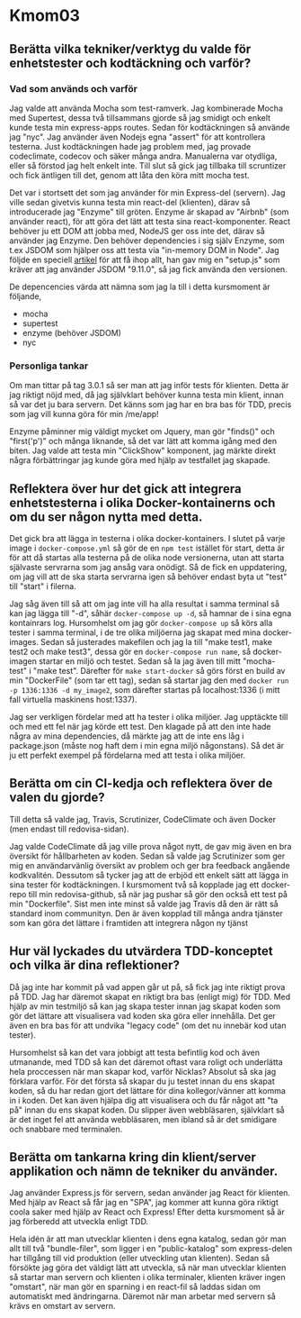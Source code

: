 # Kmom03

## Berätta vilka tekniker/verktyg du valde för enhetstester och kodtäckning och varför?

### Vad som används och varför
Jag valde att använda Mocha som test-ramverk. Jag kombinerade Mocha med Supertest, dessa två tillsammans gjorde så jag smidigt och
enkelt kunde testa min express-apps routes. Sedan för kodtäckningen så använde jag "nyc". Jag använder även Nodejs egna "assert" för att
kontrollera testerna. Just kodtäckningen hade jag problem med, jag provade codeclimate, codecov och säker många andra. Manualerna var
otydliga, eller så förstod jag helt enkelt inte. Till slut så gick jag tillbaka till scruntizer och fick äntligen till det, genom att
låta den köra mitt mocha test.

Det var i stortsett det som jag använder för min Express-del (servern). Jag ville sedan givetvis
kunna testa min react-del (klienten), därav så introducerade jag "Enzyme" till gröten. Enzyme
är skapad av "Airbnb" (som använder react), för att göra det lätt att testa sina react-komponenter. React
behöver ju ett DOM att jobba med, NodeJS ger oss inte det, därav så använder jag Enzyme. Den behöver dependencies
i sig själv Enzyme, som t.ex JSDOM som hjälper oss att testa via "in-memory DOM in Node". Jag följde en speciell [artikel](https://medium.com/@kayodeniyi/setting-up-tests-for-react-using-mocha-expect-and-enzyme-8f53af96fe7e)
för att få ihop allt, han gav mig en "setup.js" som kräver att jag använder JSDOM "9.11.0", så jag fick använda den versionen.

De depencencies värda att nämna som jag la till i detta kursmoment är följande,

* mocha
* supertest
* enzyme (behöver JSDOM)
* nyc

### Personliga tankar

Om man tittar på tag 3.0.1 så ser man att jag inför tests för klienten. Detta är jag riktigt nöjd med, då jag
självklart behöver kunna testa min klient, innan så var det ju bara servern. Det känns som jag har en bra bas för
TDD, precis som jag vill kunna göra för min /me/app!

Enzyme påminner mig väldigt mycket om Jquery, man gör "finds()" och "first('p')" och många liknande, så det
var lätt att komma igång med den biten. Jag valde att testa min "ClickShow" komponent, jag märkte direkt några
förbättringar jag kunde göra med hjälp av testfallet jag skapade.

## Reflektera över hur det gick att integrera enhetstesterna i olika Docker-kontainerns och om du ser någon nytta med detta.

Det gick bra att lägga in testerna i olika docker-kontainers. I slutet på varje image i `docker-compose.yml`
så gör de en `npm test` istället för start, detta är för att då startas alla testerna på de olika node versionerna,
utan att starta självaste servrarna som jag ansåg vara onödigt. Så de fick en uppdatering, om jag vill att de
ska starta servrarna igen så behöver endast byta ut "test" till "start" i filerna.

Jag såg även till så att om jag inte vill ha alla resultat i samma terminal så kan jag lägga till "-d", såhär `docker-compose up -d`, så
hamnar de i sina egna kontainrars log. Hursomhelst om jag gör `docker-compose up` så körs alla tester i samma terminal,
i de tre olika miljöerna jag skapat med mina docker-images. Sedan så justerades makefilen och jag la till
"make test1, make test2 och make test3", dessa gör en `docker-compose run name`, så docker-imagen
startar en miljö och testet. Sedan så la jag även till mitt "mocha-test" i "make test". Därefter för `make start-docker`
så görs först en build av min "DockerFile" (som tar ett tag), sedan så startar jag den med `docker run -p 1336:1336 -d my_image2`,
som därefter startas på localhost:1336 (i mitt fall virtuella maskinens host:1337).

Jag ser verkligen fördelar med att ha tester i olika miljöer. Jag upptäckte till och med ett fel
när jag körde ett test. Den klagade på att den inte hade några av mina dependencies, då märkte jag att
de inte ens låg i package.json (måste nog haft dem i min egna miljö någonstans). Så
det är ju ett perfekt exempel på fördelarna med att testa i olika miljöer.


## Berätta om cin CI-kedja och reflektera över de valen du gjorde?

Till detta så valde jag, Travis, Scrutinizer, CodeClimate och även Docker (men endast till redovisa-sidan).

Jag valde CodeClimate då jag ville prova något nytt, de gav mig även en bra översikt för
hållbarheten av koden. Sedan så valde jag Scrutinizer som ger mig en användarvänlig översikt av problem och ger bra feedback angående
kodkvalitén. Dessutom så tycker jag att de erbjöd ett enkelt sätt att lägga in sina
tester för kodtäckningen. I kursmoment två så kopplade jag ett docker-repo till min
redovisa-github, så när jag pushar så gör den också ett test på min "Dockerfile". Sist men
inte minst så valde jag Travis då den är rätt så standard inom communityn. Den är även
kopplad till många andra tjänster som kan göra det lättare i framtiden att integrera någon ny tjänst

## Hur väl lyckades du utvärdera TDD-konceptet och vilka är dina reflektioner?

Då jag inte har kommit på vad appen går ut på, så fick jag inte riktigt prova på TDD.
Jag har däremot skapat en riktigt bra bas (enligt mig) för TDD. Med hjälp av min testmiljö så kan
jag skapa tester innan jag skapat koden som gör det lättare att visualisera vad koden ska
göra eller innehålla. Det ger även en bra bas för att undvika "legacy code" (om det nu innebär kod utan tester).

Hursomhelst så kan det vara jobbigt att testa befintlig kod och även utmanande, med TDD så kan det däremot
oftast vara roligt och underlätta hela proccessen när man skapar kod, varför Nicklas? Absolut
så ska jag förklara varför. För det första så skapar du ju testet innan du ens skapat koden, så
du har redan gjort det lättare för dina kollegor/vänner att komma in i koden. Det kan även hjälpa
dig att visualisera och du får något att "ta på" innan du ens skapat koden. Du slipper även webbläsaren,
självklart så är det inget fel att använda webbläsaren, men ibland så är det smidigare och snabbare med
terminalen.

## Berätta om tankarna kring din klient/server applikation och nämn de tekniker du använder.

Jag använder Express.js för servern, sedan använder jag React för klienten. Med
hjälp av React så får jag en "SPA", jag kommer att kunna göra riktigt coola saker
med hjälp av React och Express! Efter detta kursmoment så är jag förberedd att
utveckla enligt TDD.

Hela idén är att man utvecklar klienten i dens egna katalog, sedan gör man allt till
två "bundle-filer", som ligger i en "public-katalog" som express-delen har tillgång till
vid produktion (eller utveckling utan klienten). Sedan så försökte jag göra det väldigt
lätt att utveckla, så när man utvecklar klienten så startar man servern och klienten
i olika terminaler, klienten kräver ingen "omstart", när man gör en sparning i en
react-fil så laddas sidan om automatiskt med ändringarna. Däremot när man arbetar
med servern så krävs en omstart av servern.
